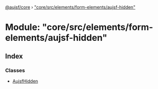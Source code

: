 [@aujsf/core](../README.md) › ["core/src/elements/form-elements/aujsf-hidden"](_core_src_elements_form_elements_aujsf_hidden_.md)

# Module: "core/src/elements/form-elements/aujsf-hidden"

## Index

### Classes

* [AujsfHidden](../classes/_core_src_elements_form_elements_aujsf_hidden_.aujsfhidden.md)
